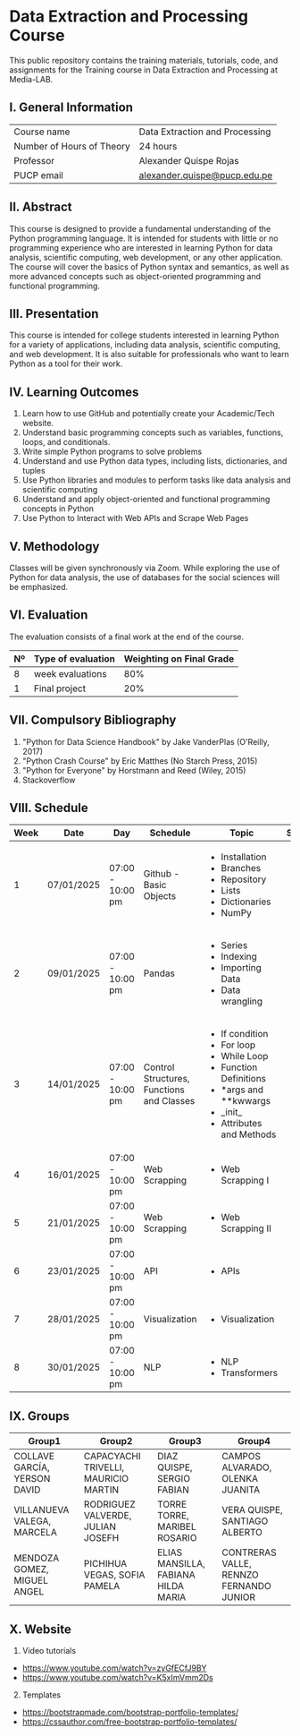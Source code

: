 # Data Extraction and Processing Course

This public repository contains the training materials, tutorials, code, and assignments for the Training course in Data Extraction and Processing at Media-LAB.

## I. General Information

|  | | 
|:-------------------|---|
| Course name | Data Extraction and Processing | 
| Number of Hours of Theory | 24 hours |
| Professor | Alexander Quispe Rojas |
| PUCP email | alexander.quispe@pucp.edu.pe |


## II. Abstract

This course is designed to provide a fundamental understanding of the Python programming language. It is intended for students with little or no programming experience who are interested in learning Python for data analysis, scientific computing, web development, or any other application. The course will cover the basics of Python syntax and semantics, as well as more advanced concepts such as object-oriented programming and functional programming.

## III. Presentation

This course is intended for college students interested in learning Python for a variety of applications, including data analysis, scientific computing, and web development. It is also suitable for professionals who want to learn Python as a tool for their work.

## IV. Learning Outcomes

1.	Learn how to use GitHub and potentially create your Academic/Tech website.
2.	Understand basic programming concepts such as variables, functions, loops, and conditionals.
3.	Write simple Python programs to solve problems
4.	Understand and use Python data types, including lists, dictionaries, and tuples
5.	Use Python libraries and modules to perform tasks like data analysis and scientific computing
6.	Understand and apply object-oriented and functional programming concepts in Python
7.	Use Python to Interact with Web APIs and Scrape Web Pages

## V. Methodology

Classes will be given synchronously via Zoom. While exploring the use of Python for data analysis, the use of databases for the social sciences will be emphasized.

## VI. Evaluation

The evaluation consists of a final work at the end of the course.

| Nº | Type of evaluation | Weighting on Final Grade |
|:-------------------|---| ---|
| 8 | week evaluations | 80% |
| 1 | Final project | 20%|

## VII. Compulsory Bibliography

1.	"Python for Data Science Handbook" by Jake VanderPlas (O'Reilly, 2017) 
2.	"Python Crash Course" by Eric Matthes (No Starch Press, 2015) 
3.	"Python for Everyone" by Horstmann and Reed (Wiley, 2015)
4.	Stackoverflow

## VIII. Schedule

|Week|Date|Day|Schedule|Topic|Subtopic
|---|---|---|---|---|---
|1|07/01/2025|07:00 - 10:00 pm| Github - Basic Objects| <ul>  <li>Installation</li>   <li>Branches</li>   <li>Repository </li> <li>Lists</li>   <li>Dictionaries</li>   <li>NumPy </li> </ul>   
|2|09/01/2025|07:00 - 10:00 pm| Pandas | <ul>  <li> Series </li>   <li>Indexing</li>   <li>Importing Data </li> <li> Data wrangling </li> </ul>      
|3|14/01/2025|07:00 - 10:00 pm | Control Structures, Functions and Classes| <ul>  <li> If condition </li>   <li> For loop</li>   <li> While Loop</li> <li> Function Definitions </li>   <li> *args and **kwwargs </li>   <li> \_init_</li> <li> Attributes and Methods</li> </ul>    
|4|16/01/2025|07:00 - 10:00 pm| Web Scrapping| <ul>  <li>Web Scrapping I </li>  </ul>   
|5|21/01/2025|07:00 - 10:00 pm| Web Scrapping| <ul>   <li>Web Scrapping II </li>   </ul> 
|6|23/01/2025|07:00 - 10:00 pm| API| <ul>  <li> APIs</li>   </ul> 
|7|28/01/2025|07:00 - 10:00 pm| Visualization| <ul>  <li> Visualization </li>   </ul> 
|8|30/01/2025|07:00 - 10:00 pm| NLP| <ul>  <li> NLP </li>   <li> Transformers </li>   </ul> 
## IX. Groups
| Group1                           | Group2                             | Group3                              | Group4                            |
| -------------------------------- | ---------------------------------- | ----------------------------------- | --------------------------------- | 
| COLLAVE GARCÍA, YERSON DAVID    | CAPACYACHI TRIVELLI, MAURICIO MARTIN |	DIAZ QUISPE, SERGIO FABIAN       | 	CAMPOS ALVARADO, OLENKA JUANITA       | 
| VILLANUEVA VALEGA, MARCELA     | RODRIGUEZ VALVERDE, JULIAN JOSEFH    | TORRE TORRE, MARIBEL ROSARIO         | VERA QUISPE, SANTIAGO ALBERTO       | 
| MENDOZA GOMEZ, MIGUEL ANGEL | PICHIHUA VEGAS, SOFIA PAMELA       | ELIAS MANSILLA, FABIANA HILDA MARIA      | CONTRERAS VALLE, RENNZO FERNANDO JUNIOR |


## X. Website

1. Video tutorials
- https://www.youtube.com/watch?v=zyGfECfJ9BY
- https://www.youtube.com/watch?v=K5xImVmm2Ds


2. Templates
- https://bootstrapmade.com/bootstrap-portfolio-templates/
- https://cssauthor.com/free-bootstrap-portfolio-templates/





